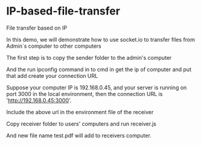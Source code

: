 # IP-based-file-transfer
File transfer based on IP 

In this demo, we will demonstrate how to use socket.io to transfer files from Admin`s computer to other computers

The first step is to copy the sender folder to the admin's computer

And the run ipconfig command in to cmd in get the ip of computer and put that add create your connection URL

Suppose your computer IP is 192.168.0.45, and your server is running on port 3000 in the local environment, then the connection URL is 'http://192.168.0.45:3000'.

Include the above url in the environment file of the receiver

Copy receiver folder to users' computers and run receiver.js

And new file name test.pdf will add to receivers computer.